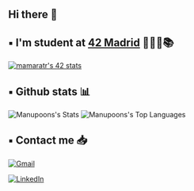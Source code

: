 ## Hi there 👋

## ▪️ I'm student at [42 Madrid](https://www.42madrid.com/es/) 👨🏻‍💻📚 

[![mamaratr's 42 stats](https://badge.mediaplus.ma/kettlebells/mamaratr?1337Badge=off&UM6P=off)](https://github.com/oakoudad/badge42)

## ▪️ Github stats 📊

![Manupoons's Stats](https://github-readme-stats.vercel.app/api?username=Manupoons&theme=vue-dark&show_icons=true&hide_border=true&count_private=false)
![Manupoons's Top Languages](https://github-readme-stats.vercel.app/api/top-langs/?username=Manupoons&theme=vue-dark&show_icons=true&hide_border=true&layout=compact)

## ▪️ Contact me 📥

[![Gmail](https://img.shields.io/badge/Gmail-100000?style=flat&logo=Gmail&logoColor=white&labelColor=EA4335&color=EA4335)](mailto:manumar2002@gmail.com)

[![LinkedIn](https://img.shields.io/badge/LinkedIn-100000?style=flat&logo=Linkedin&logoColor=white&labelColor=0A66C2&color=0A66C2)](https://www.linkedin.com/in/manuelmaratratpons/)


